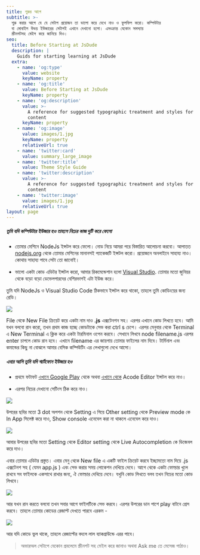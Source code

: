 ```yaml
---
title: শুরুর আগে
subtitle: >-
  শুরু করার আগে যে যে সেটাপ প্রয়োজন তা ভালো করে দেখে নাও ও ফুলফিল করো। কম্পিউটার
  বা মোবাইল উভয় ইউজারের সেটাপই এখানে দেখানো হলো। এসংক্রান্ত যেকোন সমস্যায়
  স্ক্রীনশটসহ মেইল করে জানিয়ে দিও।
seo:
  title: Before Starting at JsDude
  description: |
    Guids for starting learning at JsDude
  extra:
    - name: 'og:type'
      value: website
      keyName: property
    - name: 'og:title'
      value: Before Starting at JsDude
      keyName: property
    - name: 'og:description'
      value: >-
        A reference for suggested typographic treatment and styles for your
        content
      keyName: property
    - name: 'og:image'
      value: images/1.jpg
      keyName: property
      relativeUrl: true
    - name: 'twitter:card'
      value: summary_large_image
    - name: 'twitter:title'
      value: Theme Style Guide
    - name: 'twitter:description'
      value: >-
        A reference for suggested typographic treatment and styles for your
        content
    - name: 'twitter:image'
      value: images/1.jpg
      relativeUrl: true
layout: page
---
```

##### তুমি যদি কম্পিউটার ইউজার হও তাহলে নিচের কাজ দুটি করে ফেলো

*   তোমার মেশিনে NodeJs ইন্সটল করে ফেলো। নোড নিয়ে আমরা পরে বিস্তারিত আলোচনা করবো। আপাতত [nodejs.org](https://nodejs.org) থেকে তোমার মেশিনের মানানসই প্যাকেজটি ইন্সটল করো। প্রয়োজনে অনলাইনে সাহায্য নাও। কোথায় সাহায্য পাবে সেটা তো জানোই।

*   ভালো একটা কোড এডিটর ইন্সটল করো, আমার রিকমেন্ডেশান হলো [Visual Studio](https://code.visualstudio.com/). তোমার মতো জুনিয়র থেকে বড়ো বড়ো ডেভেলপারদের বেশিরভাগই এটা ইউজ করে।

তুমি যদি NodeJs ও Visual Studio Code ঠিকভাবে ইন্সটল করে থাকো, তাহলে তুমি কোডিংয়ের জন্য রেডি।

![](https://i.ibb.co/yVsnXs8/vs-node.png)

File থেকে New File ক্রিয়েট করে একটা নাম দাও **.js** এক্সটেনশন সহ। এরপর এখানে কোড লিখতে হবে। আমি যখন বলবো রান করো, তখন প্রথম কাজ হচ্ছে কোডটাকে সেভ করা ctrl s চেপে। এরপর মেনুবার থেকে Terminal এ New Terminal এ ক্লিক করে একটা টারমিনাল ওপেন করবে। সেখানে লিখবে node filename.js এরপর enter চাপলে কোড রান হবে। এখানে filename এর জায়গায় তোমার ফাইলের নাম দিবে। টার্মিনাল এবং কমান্ডের কিছু না বোঝলে আমার বেসিক কম্পিউটিং এর লেখাগুলো দেখে আসো।

##### এবার আসি তুমি যদি স্মার্টফোন ইউজার হও

*   প্রথমে ফটাফট [এখানে Google Play](https://play.google.com/store/apps/details?id=com.foxdebug.acodefree\&hl=en\&gl=US) থেকে অথবা [এখানে থেকে](https://m.apkpure.com/acode-powerful-code-editor/com.foxdebug.acodefree)  Acode Editor  ইন্সটল করে নাও।

*   এরপর নিচের দেখানো সেটিংস ঠিক করে নাও।

![](https://i.ibb.co/41b1rY3/Screenshot-20210627-223008.jpg)

উপরের ছবির মতো 3 dot অপশন থেকে Setting এ গিয়ে Other setting থেকে Preview mode কে In App সিলেক্ট করে দাও, Show console এনেবেল করা না থাকলে এনেবেল করে দাও।

![](https://i.ibb.co/bFFrnJ5/Screenshot-20210627-223106.jpg)

আবার উপরের ছবির মতো Setting থেকে Editor setting থেকে Live Autocompletion কে ডিজেবল করে দাও।

এবার তোমার এডিটর প্রস্তুত। এবার মেনু থেকে New file এ একটি ফাইল ক্রিয়েট করবে ইচ্ছামতো নাম দিয়ে .js এক্সটেনশ সহ ( যেমন app.js ) এবং সেভ করার সময় লোকেশন দেখিয়ে দেবে। আগে থেকে একটা ফোল্ডার খুলে রাখবে সব ফাইলকে একসাথে রাখার জন্য, ঐ ফোল্ডার দেখিয়ে দেবে। যখুনি কোড লিখতে বলব তখন নিচের মতো কোড লিখবে।

![](https://i.ibb.co/71gFPT8/Screenshot-20210627-223309.jpg)

আর যখন রান করতে বলবো তখন সবার আগে ফাইলটিকে সেভ করবে। এরপর উপরের ডান পাশে play বাটনে প্রেস করবে। তাহলে তোমার কোডের রেজাল্ট দেখতে পারবে এরকম -

![](https://i.ibb.co/nrySBtV/Screenshot-20210627-223327.jpg)

আর যদি কোডে ভুল থাকে, তাহলে রেজাল্টের বদলে লাল ব্যাকগ্রাউন্ডে এরর পাবে।

> অভারঅল সেটাপে যেকোন প্রবলেমে স্ক্রীনশট সহ মেইল করে জানাও অথবা Ask me তে মেসেজ পাঠাও।
